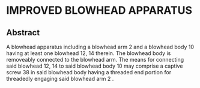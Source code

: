 # IMPROVED BLOWHEAD APPARATUS

## Abstract
A blowhead apparatus including a blowhead arm 2 and a blowhead body 10 having at least one blowhead 12, 14 therein. The blowhead body is removeably connected to the blowhead arm. The means for connecting said blowhead 12, 14 to said blowhead body 10 may comprise a captive screw 38 in said blowhead body having a threaded end portion for threadedly engaging said blowhead arm 2 .